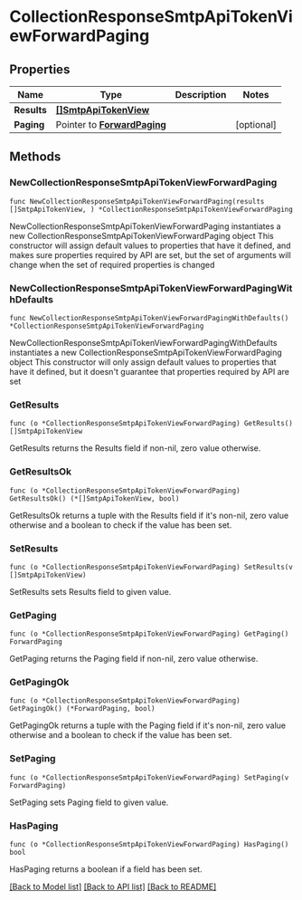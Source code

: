 # CollectionResponseSmtpApiTokenViewForwardPaging

## Properties

Name | Type | Description | Notes
------------ | ------------- | ------------- | -------------
**Results** | [**[]SmtpApiTokenView**](SmtpApiTokenView.md) |  | 
**Paging** | Pointer to [**ForwardPaging**](ForwardPaging.md) |  | [optional] 

## Methods

### NewCollectionResponseSmtpApiTokenViewForwardPaging

`func NewCollectionResponseSmtpApiTokenViewForwardPaging(results []SmtpApiTokenView, ) *CollectionResponseSmtpApiTokenViewForwardPaging`

NewCollectionResponseSmtpApiTokenViewForwardPaging instantiates a new CollectionResponseSmtpApiTokenViewForwardPaging object
This constructor will assign default values to properties that have it defined,
and makes sure properties required by API are set, but the set of arguments
will change when the set of required properties is changed

### NewCollectionResponseSmtpApiTokenViewForwardPagingWithDefaults

`func NewCollectionResponseSmtpApiTokenViewForwardPagingWithDefaults() *CollectionResponseSmtpApiTokenViewForwardPaging`

NewCollectionResponseSmtpApiTokenViewForwardPagingWithDefaults instantiates a new CollectionResponseSmtpApiTokenViewForwardPaging object
This constructor will only assign default values to properties that have it defined,
but it doesn't guarantee that properties required by API are set

### GetResults

`func (o *CollectionResponseSmtpApiTokenViewForwardPaging) GetResults() []SmtpApiTokenView`

GetResults returns the Results field if non-nil, zero value otherwise.

### GetResultsOk

`func (o *CollectionResponseSmtpApiTokenViewForwardPaging) GetResultsOk() (*[]SmtpApiTokenView, bool)`

GetResultsOk returns a tuple with the Results field if it's non-nil, zero value otherwise
and a boolean to check if the value has been set.

### SetResults

`func (o *CollectionResponseSmtpApiTokenViewForwardPaging) SetResults(v []SmtpApiTokenView)`

SetResults sets Results field to given value.


### GetPaging

`func (o *CollectionResponseSmtpApiTokenViewForwardPaging) GetPaging() ForwardPaging`

GetPaging returns the Paging field if non-nil, zero value otherwise.

### GetPagingOk

`func (o *CollectionResponseSmtpApiTokenViewForwardPaging) GetPagingOk() (*ForwardPaging, bool)`

GetPagingOk returns a tuple with the Paging field if it's non-nil, zero value otherwise
and a boolean to check if the value has been set.

### SetPaging

`func (o *CollectionResponseSmtpApiTokenViewForwardPaging) SetPaging(v ForwardPaging)`

SetPaging sets Paging field to given value.

### HasPaging

`func (o *CollectionResponseSmtpApiTokenViewForwardPaging) HasPaging() bool`

HasPaging returns a boolean if a field has been set.


[[Back to Model list]](../README.md#documentation-for-models) [[Back to API list]](../README.md#documentation-for-api-endpoints) [[Back to README]](../README.md)


